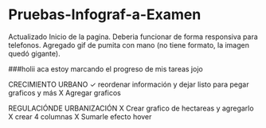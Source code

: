 # Pruebas-Infograf-a-Examen

Actualizado Inicio de la pagina. Deberia funcionar de forma responsiva para telefonos. 
Agregado gif de pumita con mano (no tiene formato, la imagen quedó gigante). 


###holii aca estoy marcando el progreso de mis tareas jojo

CRECIMIENTO URBANO
✓ reordenar información y dejar listo para pegar graficos y más
X Agregar graficos

REGULACIÓNDE URBANIZACIÓN
X Crear grafico de hectareas y agregarlo
X crear 4 columnas
X Sumarle efecto hover




